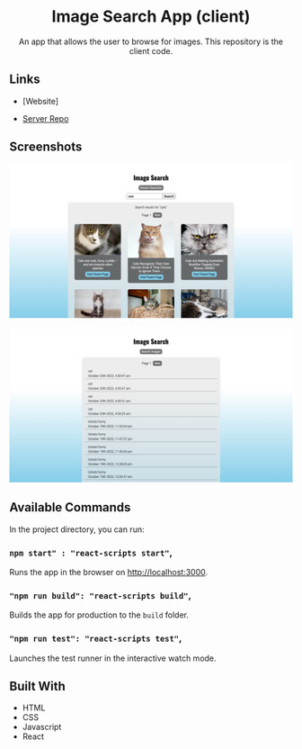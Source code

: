 <h1 align="center">Image Search App (client)</h1>

<p align="center">An app that allows the user to browse for images. This repository is the client code.</p>

## Links

- [Website]

- [Server Repo](https://github.com/cyoung-sudo/image-search-app-server)

## Screenshots

![](/public/screenshot1.png)

![](/public/screenshot2.png)

## Available Commands

In the project directory, you can run:

### `npm start" : "react-scripts start"`,

Runs the app in the browser on [http://localhost:3000](http://localhost:3000).

### `"npm run build": "react-scripts build"`,

Builds the app for production to the `build` folder.

### `"npm run test": "react-scripts test"`,

Launches the test runner in the interactive watch mode.

## Built With

- HTML
- CSS
- Javascript
- React